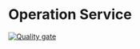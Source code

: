 # Operation Service

[![Quality gate](https://sonarcloud.io/api/project_badges/quality_gate?project=Tech-Challenge-18-Burguers_operation-service)](https://sonarcloud.io/summary/new_code?id=Tech-Challenge-18-Burguers_operation-service)